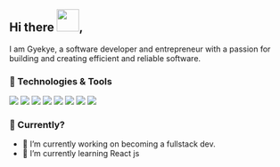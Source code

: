 ## Hi there  <img src="https://raw.githubusercontent.com/MartinHeinz/MartinHeinz/master/wave.gif" width="40px">, 

I am Gyekye, a software developer and entrepreneur with a passion for building and creating efficient and reliable software.


### 🔧 Technologies & Tools

![](https://img.shields.io/badge/Visual-Studio-informational?style=flat&logo=visual-studio-code&logoColor=purple&color=purple)
![](https://img.shields.io/badge/OS-ubuntu-informational?style=flat&logo=ubuntu&logoColor=orange&color=orange)
![](https://img.shields.io/badge/Shell-Bash-informational?style=flat&logo=gnu-bash&logoColor=#272E35&color=grey)
![](https://img.shields.io/badge/Code-JavaScript-informational?style=flat&logo=javascript&logoColor=yellow&color=yellow)
![](https://img.shields.io/badge/Code-Node_JS-informational?style=flat&logo=node.js&logoColor=green&color=2bbc8a)
![](https://img.shields.io/badge/Code-React-informational?style=flat&logo=react&logoColor=blue&color=blue)
![](https://img.shields.io/badge/Code-Python-informational?style=flat&logo=python&logoColor=yellow&color=blue)
![](https://img.shields.io/badge/Code-Django-informational?style=flat&logo=django&logoColor=green&color=2bbc8a)





### 🤔 Currently?

- 🔭 I’m currently working on becoming a fullstack dev.
- 🌱 I’m currently learning React js
